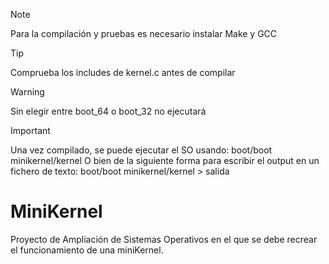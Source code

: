 > [!NOTE]
> Para la compilación y pruebas es necesario instalar Make y GCC

> [!TIP]
> Comprueba los includes de kernel.c antes de compilar

> [!WARNING]
> Sin elegir entre boot_64 o boot_32 no ejecutará

> [!IMPORTANT]
> Una vez compilado, se puede ejecutar el SO usando:
> boot/boot minikernel/kernel
> O bien de la siguiente forma para escribir el output en un fichero de texto:
> boot/boot minikernel/kernel > salida

# MiniKernel
Proyecto de Ampliación de Sistemas Operativos en el que se debe recrear el funcionamiento de una miniKernel.
